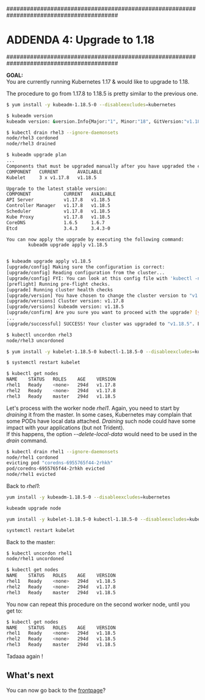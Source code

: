 #########################################################################################
# ADDENDA 4: Upgrade to 1.18
#########################################################################################

**GOAL:**  
You are currently running Kubernetes 1.17 & would like to upgrade to 1.18.  

The procedure to go from 1.17.8 to 1.18.5 is pretty similar to the previous one.  

```bash
$ yum install -y kubeadm-1.18.5-0 --disableexcludes=kubernetes

$ kubeadm version
kubeadm version: &version.Info{Major:"1", Minor:"18", GitVersion:"v1.18.5", GitCommit:"e6503f8d8f769ace2f338794c914a96fc335df0f", GitTreeState:"clean", BuildDate:"2020-06-26T03:45:16Z", GoVersion:"go1.13.9", Compiler:"gc", Platform:"linux/amd64"}

$ kubectl drain rhel3 --ignore-daemonsets
node/rhel3 cordoned
node/rhel3 drained

$ kubeadm upgrade plan
...
Components that must be upgraded manually after you have upgraded the control plane with 'kubeadm upgrade apply':
COMPONENT   CURRENT       AVAILABLE
Kubelet     3 x v1.17.8   v1.18.5

Upgrade to the latest stable version:
COMPONENT            CURRENT   AVAILABLE
API Server           v1.17.8   v1.18.5
Controller Manager   v1.17.8   v1.18.5
Scheduler            v1.17.8   v1.18.5
Kube Proxy           v1.17.8   v1.18.5
CoreDNS              1.6.5     1.6.7
Etcd                 3.4.3     3.4.3-0

You can now apply the upgrade by executing the following command:
        kubeadm upgrade apply v1.18.5


$ kubeadm upgrade apply v1.18.5
[upgrade/config] Making sure the configuration is correct:
[upgrade/config] Reading configuration from the cluster...
[upgrade/config] FYI: You can look at this config file with 'kubectl -n kube-system get cm kubeadm-config -oyaml'
[preflight] Running pre-flight checks.
[upgrade] Running cluster health checks
[upgrade/version] You have chosen to change the cluster version to "v1.18.5"
[upgrade/versions] Cluster version: v1.17.8
[upgrade/versions] kubeadm version: v1.18.5
[upgrade/confirm] Are you sure you want to proceed with the upgrade? [y/N]: y
...
[upgrade/successful] SUCCESS! Your cluster was upgraded to "v1.18.5". Enjoy!

$ kubectl uncordon rhel3
node/rhel3 uncordoned

$ yum install -y kubelet-1.18.5-0 kubectl-1.18.5-0 --disableexcludes=kubernetes

$ systemctl restart kubelet

$ kubectl get nodes
NAME    STATUS   ROLES    AGE    VERSION
rhel1   Ready    <none>   294d   v1.17.8
rhel2   Ready    <none>   294d   v1.17.8
rhel3   Ready    master   294d   v1.18.5
```

Let's process with the worker node _rhel1_. Again, you need to start by _draining_ it from the master.
In some cases, Kubernetes may complain that some PODs have local data attached. _Draining_ such node could have some impact with your applications (but not Trident).  
If this happens, the option _--delete-local-data_ would need to be used in the _drain_ command.

```bash
$ kubectl drain rhel1 --ignore-daemonsets
node/rhel1 cordoned
evicting pod "coredns-6955765f44-2rhkh"
pod/coredns-6955765f44-2rhkh evicted
node/rhel1 evicted
```

Back to _rhel1_:

```bash
yum install -y kubeadm-1.18.5-0 --disableexcludes=kubernetes

kubeadm upgrade node

yum install -y kubelet-1.18.5-0 kubectl-1.18.5-0 --disableexcludes=kubernetes

systemctl restart kubelet
```

Back to the master:  

```bash
$ kubectl uncordon rhel1
node/rhel1 uncordoned

$ kubectl get nodes
NAME    STATUS   ROLES    AGE    VERSION
rhel1   Ready    <none>   294d   v1.18.5
rhel2   Ready    <none>   294d   v1.17.8
rhel3   Ready    master   294d   v1.18.5
```

You now can repeat this procedure on the second worker node, until you get to:

```bash
$ kubectl get nodes
NAME    STATUS   ROLES    AGE    VERSION
rhel1   Ready    <none>   294d   v1.18.5
rhel2   Ready    <none>   294d   v1.18.5
rhel3   Ready    master   294d   v1.18.5
```

Tadaaa again !

## What's next

You can now go back to the [frontpage](https://github.com/YvosOnTheHub/LabNetApp)?